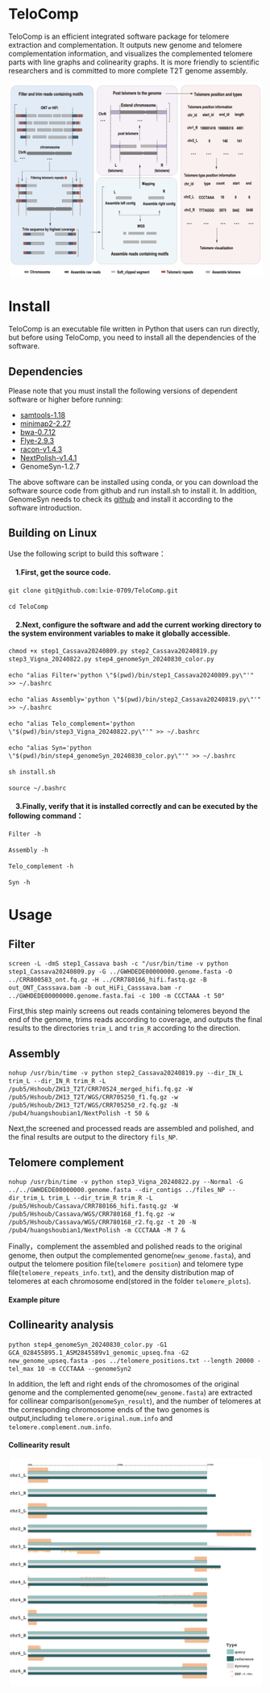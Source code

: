 # TeloComp
TeloComp is an efficient integrated software package for telomere extraction and complementation. It outputs new genome and telomere complementation information, and visualizes the complemented telomere parts with line graphs and colinearity graphs. It is more friendly to scientific researchers and is committed to more complete T2T genome assembly.

![image](https://github.com/lxie-0709/TeloComp/blob/main/TeloComp.png)

# Install
TeloComp is an executable file written in Python that users can run directly, but before using TeloComp, you need to install all the dependencies of the software. 
## Dependencies
Please note that you must install the following versions of dependent software or higher before running:

* [samtools-1.18](https://github.com/lxie-0709/TeloComp/blob/main/Dependencies/samtools-1.18.tar.gz)
* [minimap2-2.27](https://github.com/lxie-0709/TeloComp/blob/main/Dependencies/minimap2-2.27.tar.gz)
* [bwa-0.7.12](https://github.com/lxie-0709/TeloComp/blob/main/Dependencies/bwa-0.7.12.tar.bz2)
* [Flye-2.9.3](https://github.com/lxie-0709/TeloComp/blob/main/Dependencies/Flye-2.9.3.tar.gz)
* [racon-v1.4.3](https://github.com/lxie-0709/TeloComp/blob/main/Dependencies/racon-v1.4.3.tar.gz)
* [NextPolish-v1.4.1](https://github.com/lxie-0709/TeloComp/blob/main/Dependencies/NextPolish-v1.4.1.tar.gz)
* GenomeSyn-1.2.7
    
The above software can be installed using conda, or you can download the software source code from github and run install.sh to install it.
In addition, GenomeSyn needs to check its [github](https://github.com/JM-SONG/GenomeSyn) and install it according to the software introduction.

## Building on Linux
Use the following script to build this software：

#### &emsp;1.First, get the source code.

    git clone git@github.com:lxie-0709/TeloComp.git
    
    cd TeloComp

#### &emsp;2.Next, configure the software and add the current working directory to the system environment variables to make it globally accessible.

    chmod +x step1_Cassava20240809.py step2_Cassava20240819.py step3_Vigna_20240822.py step4_genomeSyn_20240830_color.py
    
    echo "alias Filter='python \"$(pwd)/bin/step1_Cassava20240809.py\"'" >> ~/.bashrc
    
    echo "alias Assembly='python \"$(pwd)/bin/step2_Cassava20240819.py\"'" >> ~/.bashrc
    
    echo "alias Telo_complement='python \"$(pwd)/bin/step3_Vigna_20240822.py\"'" >> ~/.bashrc
    
    echo "alias Syn='python \"$(pwd)/bin/step4_genomeSyn_20240830_color.py\"'" >> ~/.bashrc
    
    sh install.sh
    
    source ~/.bashrc

#### &emsp;3.Finally, verify that it is installed correctly and can be executed by the following command：
    
    Filter -h
    
    Assembly -h
    
    Telo_complement -h
    
    Syn -h

# Usage
## Filter
    
    screen -L -dmS step1_Cassava bash -c "/usr/bin/time -v python step1_Cassava20240809.py -G ../GWHDEDE00000000.genome.fasta -O ../CRR800583_ont.fq.gz -H ../CRR780166_hifi.fastq.gz -B out_ONT_Casssava.bam -b out_HiFi_Casssava.bam -r ../GWHDEDE00000000.genome.fasta.fai -c 100 -m CCCTAAA -t 50"

First,this step mainly screens out reads containing telomeres beyond the end of the genome, trims reads according to coverage, and outputs the final results to the directories `trim_L` and `trim_R` according to the direction.

## Assembly

    nohup /usr/bin/time -v python step2_Cassava20240819.py --dir_IN_L trim_L --dir_IN_R trim_R -L /pub5/Hshoub/ZH13_T2T/CRR70524_merged_hifi.fq.gz -W /pub5/Hshoub/ZH13_T2T/WGS/CRR705250_f1.fq.gz -w /pub5/Hshoub/ZH13_T2T/WGS/CRR705250_r2.fq.gz -N /pub4/huangshoubian1/NextPolish -t 50 &

Next,the screened and processed reads are assembled and polished, and the final results are output to the directory `fils_NP`.

## Telomere complement

    nohup /usr/bin/time -v python step3_Vigna_20240822.py --Normal -G ../../GWHDEDE00000000.genome.fasta --dir_contigs ../files_NP --dir_trim_L trim_L --dir_trim_R trim_R -L /pub5/Hshoub/Cassava/CRR780166_hifi.fastq.gz -W /pub5/Hshoub/Cassava/WGS/CRR780168_f1.fq.gz -w /pub5/Hshoub/Cassava/WGS/CRR780168_r2.fq.gz -t 20 -N /pub4/huangshoubian1/NextPolish -m CCCTAAA -M 7 &

Finally，complement the assembled and polished reads to the original genome, then output the complemented genome(`new_genome.fasta`), and output the telomere position file(`telomere position`) and telomere type file(`telomere_repeats_info.txt`), and the density distribution map of telomeres at each chromosome end(stored in the folder `telomere_plots`).

####  Example piture 


## Collinearity analysis

    python step4_genomeSyn_20240830_color.py -G1 GCA_028455895.1_ASM2845589v1_genomic_upseq.fna -G2 new_genome_upseq.fasta -pos ../telomere_positions.txt --length 20000 -tel_max 10 -m CCCTAAA --genomeSyn2

In addition, the left and right ends of the chromosomes of the original genome and the complemented genome(`new_genome.fasta`) are extracted for collinear comparison(`genomeSyn_result`), and the number of telomeres at the corresponding chromosome ends of the two genomes is output,including `telomere.original.num.info` and `telomere.complement.num.info`.

####  Collinearity result
<div align=center>
<img src="https://github.com/lxie-0709/TeloComp/blob/main/Synteny.png" width="588px">
</div>








